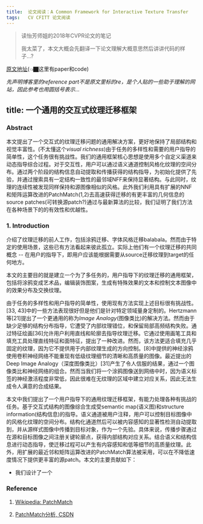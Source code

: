 ```yaml
---
title:	论文阅读：A Common Framework for Interactive Texture Transfer 
tags:	CV CFITT 论文阅读
---
```


> 读怡芳师姐的2018年CVPR论文的笔记
>
> 我太菜了，本文大概会先翻译一下论文理解大概意思然后讲讲代码的样子...?


<head>
    <script src="https://cdn.mathjax.org/mathjax/latest/MathJax.js?config=TeX-AMS-MML_HTMLorMML" type="text/javascript"></script>
    <script type="text/x-mathjax-config">
        MathJax.Hub.Config({
            tex2jax: {
            skipTags: ['script', 'noscript', 'style', 'textarea', 'pre'],
            inlineMath: [['$','$']]
            }
        });
    </script>
</head>

[原文地址](https://menyifang.github.io/projects/CFITT/CFITT.html)(👈🏿这里有paper和code)

*先声明博客里的reference part不是原文里标的re，是个人贴的一些助于理解的网站，因此参考也用圆括号表示...*

## title: 一个通用的交互式纹理迁移框架

### Abstract

本文提出了一个交互式的纹理迁移问题的通用解决方案，更好地保持了局部结构和视觉丰富性。(不太懂这个*visual richness*)由于任务的多样性和需要的用户指导的简单性，这个任务很有挑战性。我们的通用框架核心思想是使用多个自定义渠道来动态指导综合过程。对于交互性，用户可以通过语义通道控制风格化纹理的空间分布。通过两个阶段的结构信息自动提取和传播获得的结构指导，为初始化提供了先验，并通过搜索具有一定结构一致性的最邻域NFF来保持显著结构。与此同时，纹理的连续性被发现同样保持和源图像相似的风格。此外我们利用具有扩展的NNF和矩阵运算改进的PatchMatch(1,2)去高速获得迁移的有更丰富的几何信息的source patches(可转换源patch?)通过与最新算法的比较，我们证明了我们方法在各种场景下的的有效性和优越性。

### 1. Introduction

介绍了纹理迁移的前人工作，包括涂鸦迁移、字体风格迁移balabala。然而由于特定的使用场景，这些已有方法看起来彼此孤立。实际上他们有一个纹理迁移的共同概念 -- 在用户的指导下，即用户应该能根据需要从source迁移纹理到target的任何地方。

本文的主要目的就是建立一个为了多任务的，用户指导下的纹理迁移的通用框架，包括将涂鸦变成艺术品，编辑装饰图案，生成有特殊效果的文本和控制文本图像中的效果分布及交换纹理。

由于任务的多样性和用户指导的简单性，使用现有方法实现上述目标很有挑战性。[33, 43]中的一些方法表现很好但是他们是针对特定领域量身定制的。Hertzmann等[21]提出了一个更通用的称为*Image Analogy*(图像类比)的解决方法。然而由于缺少足够的结构分布指导，它遭受了内部纹理错位，和保留局部高频结构失败。通过特征绘画[36]允许用户利用直线和轮廓去指导纹理迁移。它通过使用画笔工具和填充工具处理直线特征和面特征，提出了一种改进。然而，该方法更适合填充几乎固定的纹理，因为它不提供用于内部纹理生成的方向控制。[8]中提供的神经涂鸦使用卷积神经网络不能重现有低级纹理细节的清晰和高质量的图像。最近提出的Deep Image Analogy（深度图像类比）[31]产生了令人信服的结果，通过一个图像类比和神经网络的组合。然而当我们将一个涂鸦图像送到网络中时，因为语义标签的神经激活程度非常低，因此很难在无纹理的区域中建立对应关系，因此无法生成令人满意的合成结果。

本文中我们提出了一个用户指导下的通用纹理迁移框架，有能力处理各种有挑战的任务。基于交互式结构的图像综合生成受semantic map(语义图)和structure information(结构信息)的指导。语义通道被用户注释，用户可以控制目标图像中的风格化纹理的空间分布。结构化通道然后可以被内容感知的显著性检测自动提取到，并从源样式图像中传播到目标对象，作为一个先验。具体来说，传播步骤通过在源和目标图像之间注册关键轮廓点，获得内部结构对应关系。结合语义和结构信息进行动态指导，使迁移过程可以产生有内容感知和低等细节的高质量纹理。此外，用扩展的最近邻和矩阵运算改进的PatchMatch算法被采用，可以在不降低速度情况下提供更丰富的源patch。本文的主要贡献如下：

- 我们设计了一个

###  Reference

1. [Wikipedia: PatchMatch](https://en.wikipedia.org/wiki/PatchMatch)

2. [PatchMatch分析, CSDN](https://blog.csdn.net/z6491679/article/details/50807689)